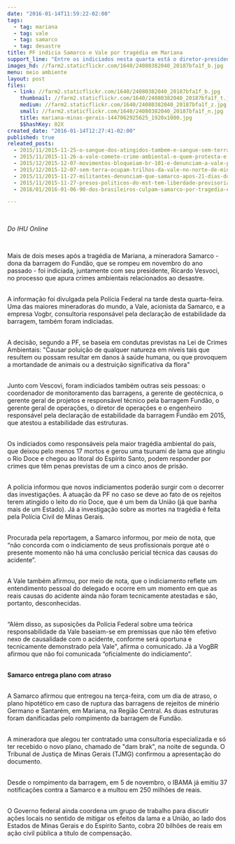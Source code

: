 ```yaml
---
date: "2016-01-14T11:59:22-02:00"
tags:
  - tag: mariana
  - tag: vale
  - tag: samarco
  - tag: desastre
title: PF indicia Samarco e Vale por tragédia em Mariana
support_line: "Entre os indiciados nesta quarta está o diretor-presidente da Samarco, Ricardo Vescovi."
images_hd: //farm2.staticflickr.com/1640/24080382040_20187bfa1f_b.jpg
menu: meio ambiente
layout: post
files:
  - link: //farm2.staticflickr.com/1640/24080382040_20187bfa1f_b.jpg
    thumbnail: //farm2.staticflickr.com/1640/24080382040_20187bfa1f_t.jpg
    medium: //farm2.staticflickr.com/1640/24080382040_20187bfa1f_z.jpg
    small: //farm2.staticflickr.com/1640/24080382040_20187bfa1f_n.jpg
    title: mariana-minas-gerais-1447062925625_1920x1080.jpg
    $$hashKey: 02X
created_date: "2016-01-14T12:27:41-02:00"
published: true
releated_posts:
  - 2015/11/2015-11-25-o-sangue-dos-atingidos-tambem-e-sangue-sem-terra-disse-juventude-em-solidariedade-a-mariana.md
  - 2015/11/2015-11-26-a-vale-comete-crime-ambiental-e-quem-protesta-e-preso.md
  - 2015/12/2015-12-07-movimentos-bloqueiam-br-101-e-denunciam-a-vale-por-crime-ambiental-no-es.md
  - 2015/12/2015-12-07-sem-terra-ocupam-trilhos-da-vale-no-norte-de-minas-gerais.md
  - 2015/11/2015-11-27-militantes-denunciam-que-samarco-apos-21-dias-do-rompimento-ainda-nao-atende-atingidos-de-forma-eficaz.md
  - 2015/11/2015-11-27-presos-politicos-do-mst-tem-liberdade-provisoria-concedida-pela-justica-do-df.md
  - 2016/01/2016-01-06-90-dos-brasileiros-culpam-samarco-por-tragedia-em-mariana.md

---
```

<p>&nbsp;</p>

<p><em>Do IHU Online</em></p>

<p>&nbsp;</p>

<p>Mais de dois meses ap&oacute;s a trag&eacute;dia de Mariana, a mineradora Samarco - dona da barragem do Fund&atilde;o, que se rompeu em novembro do ano passado - foi indiciada, juntamente com seu presidente, Ricardo Vesvoci, no processo que apura crimes ambientais relacionados ao desastre.</p>

<p><br />
A informa&ccedil;&atilde;o foi divulgada pela Pol&iacute;cia Federal na tarde desta quarta-feira. Uma das maiores mineradoras do mundo, a Vale, acionista da Samarco, e a empresa Vogbr, consultoria respons&aacute;vel pela declara&ccedil;&atilde;o de estabilidade da barragem, tamb&eacute;m foram indiciadas.</p>

<p><br />
A decis&atilde;o, segundo a PF, se baseia em condutas previstas na Lei de Crimes Ambientais: &quot;Causar polui&ccedil;&atilde;o de qualquer natureza em n&iacute;veis tais que resultem ou possam resultar em danos &agrave; sa&uacute;de humana, ou que provoquem a mortandade de animais ou a destrui&ccedil;&atilde;o significativa da flora&quot;</p>

<p><br />
Junto com Vescovi, foram indiciados tamb&eacute;m outras seis pessoas: o coordenador de monitoramento das barragens, a gerente de geot&eacute;cnica, o gerente geral de projetos e respons&aacute;vel t&eacute;cnico pela barragem Fund&atilde;o, o gerente geral de opera&ccedil;&otilde;es, o diretor de opera&ccedil;&otilde;es e o engenheiro respons&aacute;vel pela declara&ccedil;&atilde;o de estabilidade da barragem Fund&atilde;o em 2015, que atestou a estabilidade das estruturas.</p>

<p><br />
Os indiciados como respons&aacute;veis pela maior trag&eacute;dia ambiental do pa&iacute;s, que deixou pelo menos 17 mortos e gerou uma tsunami de lama que atingiu o Rio Doce e chegou ao litoral do Esp&iacute;rito Santo, podem responder por crimes que t&ecirc;m penas previstas de um a cinco anos de pris&atilde;o.</p>

<p><br />
A pol&iacute;cia informou que novos indiciamentos poder&atilde;o surgir com o decorrer das investiga&ccedil;&otilde;es. A atua&ccedil;&atilde;o da PF no caso se deve ao fato de os rejeitos terem atingido o leito do rio Doce, que &eacute; um bem da Uni&atilde;o (j&aacute; que banha mais de um Estado). J&aacute; a investiga&ccedil;&atilde;o sobre as mortes na trag&eacute;dia &eacute; feita pela Pol&iacute;cia Civil de Minas Gerais.</p>

<p><br />
Procurada pela reportagem, a Samarco informou, por meio de nota, que &ldquo;n&atilde;o concorda com o indiciamento de seus profissionais porque at&eacute; o presente momento n&atilde;o h&aacute; uma conclus&atilde;o pericial t&eacute;cnica das causas do acidente&rdquo;.</p>

<p><br />
A Vale tamb&eacute;m afirmou, por meio de nota, que o indiciamento reflete um entendimento pessoal do delegado e ocorre em um momento em que as reais causas do acidente ainda n&atilde;o foram tecnicamente atestadas e s&atilde;o, portanto, desconhecidas.</p>

<p><br />
&ldquo;Al&eacute;m disso, as suposi&ccedil;&otilde;es da Pol&iacute;cia Federal sobre uma te&oacute;rica responsabilidade da Vale baseiam-se em premissas que n&atilde;o t&ecirc;m efetivo nexo de causalidade com o acidente, conforme ser&aacute; oportuna e tecnicamente demonstrado pela Vale&quot;, afirma o comunicado. J&aacute; a VogBR afirmou que n&atilde;o foi comunicada &ldquo;oficialmente do indiciamento&rdquo;.</p>

<p><br />
<strong>Samarco entrega plano com atraso</strong></p>

<p><br />
A Samarco afirmou que entregou na ter&ccedil;a-feira, com um dia de atraso, o plano hipot&eacute;tico em caso de ruptura das barragens de rejeitos de min&eacute;rio Germano e Santar&eacute;m, em Mariana, na Regi&atilde;o Central. As duas estruturas foram danificadas pelo rompimento da barragem de Fund&atilde;o.</p>

<p><br />
A mineradora que alegou ter contratado uma consultoria especializada e s&oacute; ter recebido o novo plano, chamado de &quot;dam brak&quot;, na noite de segunda. O Tribunal de Justi&ccedil;a de Minas Gerais (TJMG) confirmou a apresenta&ccedil;&atilde;o do documento.</p>

<p><br />
Desde o rompimento da barragem, em 5 de novembro, o IBAMA j&aacute; emitiu 37 notifica&ccedil;&otilde;es contra a Samarco e a multou em 250 milh&otilde;es de reais.</p>

<p><br />
O Governo federal ainda coordena um grupo de trabalho para discutir a&ccedil;&otilde;es locais no sentido de mitigar os efeitos da lama e a Uni&atilde;o, ao lado dos Estados de Minas Gerais e do Esp&iacute;rito Santo, cobra 20 bilh&otilde;es de reais em a&ccedil;&atilde;o civil p&uacute;blica a t&iacute;tulo de compensa&ccedil;&atilde;o.</p>

<p>&nbsp;</p>

<p>&nbsp;</p>
